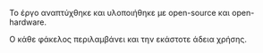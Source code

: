 To έργο αναπτύχθηκε και υλοποιήθηκε με open-source και open-hardware. 

Ο κάθε φάκελος περιλαμβάνει και την εκάστοτε άδεια χρήσης.
